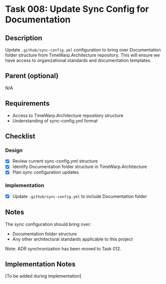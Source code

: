 # Task 008: Update Sync Config for Documentation

## Description

Update `.github/sync-config.yml` configuration to bring over Documentation folder structure from TimeWarp.Architecture repository. This will ensure we have access to organizational standards and documentation templates.

## Parent (optional)
N/A

## Requirements

- Access to TimeWarp.Architecture repository structure
- Understanding of sync-config.yml format

## Checklist

### Design
- [x] Review current sync-config.yml structure
- [x] Identify Documentation folder structure in TimeWarp.Architecture
- [x] Plan sync configuration updates

### Implementation
- [x] Update `.github/sync-config.yml` to include Documentation folder

## Notes

The sync configuration should bring over:
- Documentation folder structure
- Any other architectural standards applicable to this project

Note: ADR synchronization has been moved to Task 012.

## Implementation Notes

[To be added during implementation]